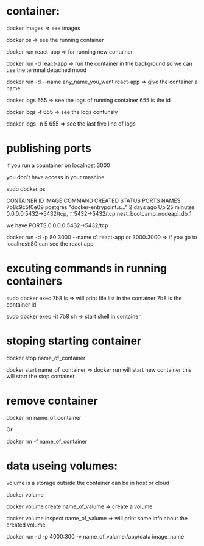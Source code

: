 # container:

docker images   => see  images

docker ps  => see the running container 


docker run react-app  => for running new container


docker run -d react-app  => run the container in the background 
                             so we can use the termnal detached mood

docker run -d --name any_name_you_want  react-app  => 
                                            give the container a name


docker logs 655   => see the logs of running container 655 is the id

docker logs -f 655    => see the logs contunsly


docker logs -n 5 655 => see the last five line of logs


# publishing ports 

if you run a countainer on localhost:3000

you don't have access in your mashine 

sudo docker ps

CONTAINER ID   IMAGE      COMMAND                  CREATED      STATUS        PORTS                                       NAMES
7b8c9c5f0e09   postgres   "docker-entrypoint.s…"   2 days ago   Up 25 minutes   0.0.0.0:5432->5432/tcp, :::5432->5432/tcp   nest_bootcamp_nodeapi_db_1


we have          PORTS
        0.0.0.0:5432->5432/tcp


docker run -d -p 80:3000 --name c1 react-app     or 3000:3000   => if you go to localhost:80 
can see the react app 


# excuting commands in running containers

sudo docker exec 7b8 ls     => will print file list in the container 7b8 is the container id

sudo docker exec -it 7b8 sh  =>  start shell in container


# stoping starting container 

docker stop name_of_container

docker start name_of_container   =>  docker run will start new container this will
                                     start the stop container
 

# remove container

docker rm name_of_container

Or

docker rm -f name_of_container  


# data useing volumes:

volume is a storage outside the container can be in host or cloud

docker volume 

docker volume create name_of_valume   => create a volume 

docker volume inspect name_of_valume   => will print some info about the created volume

docker run -d -p 4000:300 -v name_of_valume:/app/data image_name




 